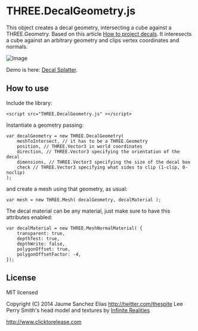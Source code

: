 THREE.DecalGeometry.js
=========================

This object creates a decal geometry, intersecting a cube against a THREE.Geometry. Based on this article [How to project decals](http://blog.wolfire.com/2009/06/how-to-project-decals/). It interesects a cube against an arbitrary geometry and clips vertex coordinates and normals.

![Image](https://raw.githubusercontent.com/spite/THREE.DecalGeometry/master/demo/assets/snapshot.jpg)

Demo is here: [Decal Splatter](http://clicktorelease.com/code/decal-splatter).

How to use
----------

Include the library:
<pre><code>&lt;script src="THREE.DecalGeometry.js" &gt;&lt;/script&gt;</code></pre>

Instantiate a geometry passing:
<pre><code>var decalGeometry = new THREE.DecalGeometry(  
    meshToIntersect, // it has to be a THREE.Geometry   
    position, // THREE.Vector3 in world coordinates  
    direction, // THREE.Vector3 specifying the orientation of the decal  
    dimensions, // THREE.Vector3 specifying the size of the decal box  
    check // THREE.Vector3 specifying what sides to clip (1-clip, 0-noclip)  
);</code></pre>

and create a mesh using that geometry, as usual:

<pre><code>var mesh = new THREE.Mesh( decalGeometry, decalMaterial );</pre></code>

The decal material can be any material, just make sure to have this attributes enabled:

<pre><code>var decalMaterial = new THREE.MeshNormalMaterial( {  
    transparent: true, 
	depthTest: true,   
	depthWrite: false,   
	polygonOffset: true,  
	polygonOffsetFactor: -4,   
});</pre></code>

License
-------

MIT licensed

Copyright (C) 2014 Jaume Sanchez Elias http://twitter.com/thespite
Lee Perry Smith's head model and textures by [Infinite Realities](http://www.ir-ltd.net/)

http://www.clicktorelease.com